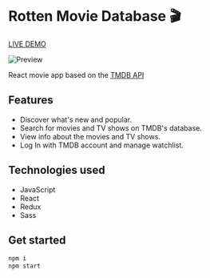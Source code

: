 # Rotten Movie Database 🎬

[LIVE DEMO](https://movie-app-44162.web.app/home)

![Preview](https://i.imgur.com/O89eAYp.png)

React movie app based on the [TMDB API](https://www.themoviedb.org/)

## Features

- Discover what's new and popular.
- Search for movies and TV shows on TMDB's database.
- View info about the movies and TV shows.
- Log In with TMDB account and manage watchlist.

## Technologies used

- JavaScript
- React
- Redux
- Sass

## Get started

```bash
npm i
npm start
```

